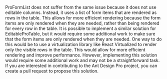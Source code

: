ProFormList does not suffer from the same issue because it does not use editable columns. Instead, it uses a list of form items that are rendered as rows in the table. This allows for more efficient rendering because the form items are only rendered when they are needed, rather than being rendered for every row in the table.
It is possible to implement a similar solution for EditableProTable, but it would require some additional work to make sure that the form items are only rendered when they are needed. One way to do this would be to use a virtualization library like React Virtualized to render only the visible rows in the table. This would allow for more efficient rendering and improve performance.
However, implementing this solution would require some additional work and may not be a straightforward task. If you are interested in contributing to the Ant Design Pro project, you can create a pull request to propose this solution.

